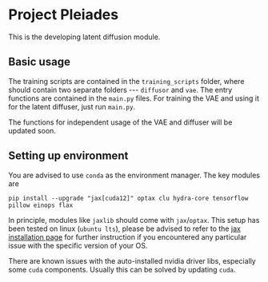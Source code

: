 # Project Pleiades

This is the developing latent diffusion module.

## Basic usage

The training scripts are contained in the `training_scripts` folder, where should contain two separate folders --- `diffusor` and `vae`. 
The entry functions are contained in the `main.py` files. For training the VAE and using it for the latent diffuser, just run `main.py`. 

The functions for independent usage of the VAE and diffuser will be updated soon.

## Setting up environment

You are advised to use `conda` as the environment manager. The key modules are

```shell
pip install --upgrade "jax[cuda12]" optax clu hydra-core tensorflow pillow einops flax
```

In principle, modules like `jaxlib` should come with `jax`/`optax`. This setup has been tested on linux (`ubuntu lts`), please
be advised to refer to the [jax installation page](https://jax.readthedocs.io/en/latest/installation.html) for further instruction
if you encountered any particular issue with the specific version of your OS. 

There are known issues with the auto-installed nvidia driver libs, especially some `cuda` components. Usually this can be solved by
updating `cuda`. 

